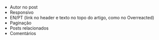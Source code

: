 - Autor no post
- Responsivo
- EN/PT (link no header e texto no topo do artigo, como no Overreacted)
- Paginação
- Posts relacionados
- Comentários
